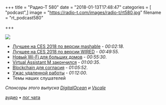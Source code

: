 +++
title = "Радио-Т 580"
date = "2018-01-13T17:48:47"
categories = [ "podcast",]
image = "https://radio-t.com/images/radio-t/rt580.jpg"
filename = "rt_podcast580"

+++

![](https://radio-t.com/images/radio-t/rt580.jpg)

- [Лучшее на CES 2018 по версии mashable](http://mashable.com/2018/01/09/best-tech-ces-2018/) - *00:02:18*.
- [Лучшее на CES 2018 по версии WIRED](https://www.wired.com/gallery/best-of-ces-2018/) - *00:49:55*.
- [Новый Wi-Fi для больших домов](https://thenextweb.com/gadgets/2018/01/10/huaweis-new-wi-fi-routers-solve-a-serious-first-world-problem/) - *00:55:30*.
- [Virtual Assistant M закончился](https://www.wired.com/story/facebooks-virtual-assistant-m-is-dead-so-are-chatbots/) - *01:00:35*.
- [Blockchain для согласия](https://thenextweb.com/apps/2018/01/11/seeking-consent-before-sex-theres-a-blockchain-based-app-for-that/) - *01:05:52*.
- [Ужас удаленной работы](https://hackernoon.com/the-stress-of-remote-working-38be5bdcf4da?gi=10a84f22dba3) - *01:12:00*.
- Темы наших слушателей

*Спонсоры этого выпуска [DigitalOcean](https://www.digitalocean.com) и [Vscale](http://bit.ly/radio-t_vscale)*

[аудио](https://cdn.radio-t.com/rt_podcast580.mp3) • [лог чата](http://chat.radio-t.com/logs/radio-t-580.html)
<audio src="https://cdn.radio-t.com/rt_podcast580.mp3" preload="none"></audio>
